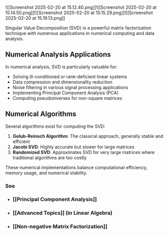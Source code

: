 ---
---

![[Screenshot 2025-02-20 at 15.12.40.png]]![[Screenshot 2025-02-20 at 15.14.50.png]]![[Screenshot 2025-02-20 at 15.15.29.png]]![[Screenshot 2025-02-20 at 15.19.13.png]]


Singular Value Decomposition (SVD) is a powerful matrix factorization technique with numerous applications in numerical computing and data analysis.

## Numerical Analysis Applications

In numerical analysis, SVD is particularly valuable for:

- Solving ill-conditioned or rank-deficient linear systems
- Data compression and dimensionality reduction
- Noise filtering in various signal processing applications
- Implementing Principal Component Analysis (PCA)
- Computing pseudoinverses for non-square matrices

## Numerical Algorithms

Several algorithms exist for computing the SVD:

1. **Golub-Reinsch Algorithm**: The classical approach, generally stable and efficient
2. **Jacobi SVD**: Highly accurate but slower for large matrices
3. **Randomized SVD**: Approximates SVD for very large matrices where traditional algorithms are too costly

These numerical implementations balance computational efficiency, memory usage, and numerical stability.

### See

- ### [[Principal Component Analysis]]

- ### [[Advanced Topics]] (in Linear Algebra)

- ### [[Non-negative Matrix Factorization]]
